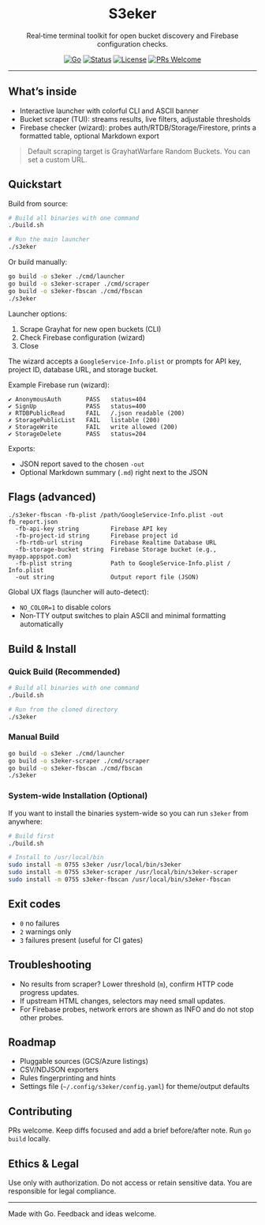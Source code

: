 <div align="center">

# S3eker

Real‑time terminal toolkit for open bucket discovery and Firebase configuration checks.

[![Go](https://img.shields.io/badge/Go-1.21+-00ADD8?logo=go&logoColor=white)](https://go.dev)
[![Status](https://img.shields.io/badge/status-beta-yellow)](#-roadmap)
[![License](https://img.shields.io/badge/License-MIT-green.svg)](LICENSE)
[![PRs Welcome](https://img.shields.io/badge/PRs-welcome-brightgreen.svg)](#-contributing)

</div>

---

## What’s inside
- Interactive launcher with colorful CLI and ASCII banner
- Bucket scraper (TUI): streams results, live filters, adjustable thresholds
- Firebase checker (wizard): probes auth/RTDB/Storage/Firestore, prints a formatted table, optional Markdown export

> Default scraping target is GrayhatWarfare Random Buckets. You can set a custom URL.

## Quickstart

Build from source:
```bash
# Build all binaries with one command
./build.sh

# Run the main launcher
./s3eker
```

Or build manually:
```bash
go build -o s3eker ./cmd/launcher
go build -o s3eker-scraper ./cmd/scraper
go build -o s3eker-fbscan ./cmd/fbscan
./s3eker
```

Launcher options:
1) Scrape Grayhat for new open buckets (CLI)
2) Check Firebase configuration (wizard)
3) Close

The wizard accepts a `GoogleService-Info.plist` or prompts for API key, project ID, database URL, and storage bucket.

Example Firebase run (wizard):
```
✔ AnonymousAuth       PASS   status=404
✔ SignUp              PASS   status=400
✗ RTDBPublicRead      FAIL   /.json readable (200)
✗ StoragePublicList   FAIL   listable (200)
✗ StorageWrite        FAIL   write allowed (200)
✔ StorageDelete       PASS   status=204
```

Exports:
- JSON report saved to the chosen `-out`
- Optional Markdown summary (`.md`) right next to the JSON

## Flags (advanced)
```text
./s3eker-fbscan -fb-plist /path/GoogleService-Info.plist -out fb_report.json
  -fb-api-key string         Firebase API key
  -fb-project-id string      Firebase project id
  -fb-rtdb-url string        Firebase Realtime Database URL
  -fb-storage-bucket string  Firebase Storage bucket (e.g., myapp.appspot.com)
  -fb-plist string           Path to GoogleService-Info.plist / Info.plist
  -out string                Output report file (JSON)
```

Global UX flags (launcher will auto-detect):
- `NO_COLOR=1` to disable colors
- Non‑TTY output switches to plain ASCII and minimal formatting automatically

## Build & Install

### Quick Build (Recommended)
```bash
# Build all binaries with one command
./build.sh

# Run from the cloned directory
./s3eker
```

### Manual Build
```bash
go build -o s3eker ./cmd/launcher
go build -o s3eker-scraper ./cmd/scraper
go build -o s3eker-fbscan ./cmd/fbscan
./s3eker
```

### System-wide Installation (Optional)
If you want to install the binaries system-wide so you can run `s3eker` from anywhere:
```bash
# Build first
./build.sh

# Install to /usr/local/bin
sudo install -m 0755 s3eker /usr/local/bin/s3eker
sudo install -m 0755 s3eker-scraper /usr/local/bin/s3eker-scraper
sudo install -m 0755 s3eker-fbscan /usr/local/bin/s3eker-fbscan
```

## Exit codes
- `0` no failures
- `2` warnings only
- `3` failures present (useful for CI gates)

## Troubleshooting
- No results from scraper? Lower threshold (`m`), confirm HTTP code progress updates.
- If upstream HTML changes, selectors may need small updates.
- For Firebase probes, network errors are shown as INFO and do not stop other probes.

## Roadmap
- Pluggable sources (GCS/Azure listings)
- CSV/NDJSON exporters
- Rules fingerprinting and hints
- Settings file (`~/.config/s3eker/config.yaml`) for theme/output defaults

## Contributing
PRs welcome. Keep diffs focused and add a brief before/after note. Run `go build` locally.

## Ethics & Legal
Use only with authorization. Do not access or retain sensitive data. You are responsible for legal compliance.

---

Made with Go. Feedback and ideas welcome.